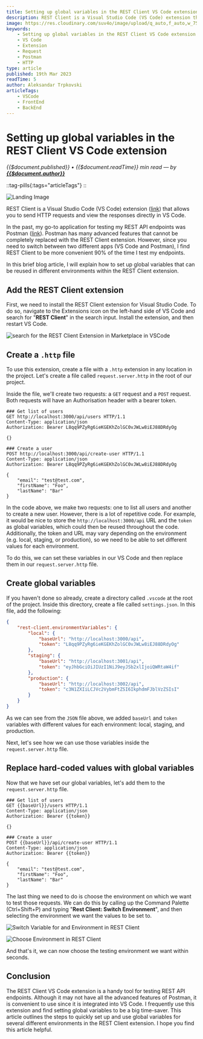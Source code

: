 ```yaml
---
title: Setting up global variables in the REST Client VS Code extension
description: REST Client is a Visual Studio Code (VS Code) extension that allows you to send HTTP requests and view the responses directly in VS Code. In the past, my go-to application for testing my REST API endpoints was Postman. Postman has many advanced features that cannot be completely replaced with the REST Client extension. However, since you need to switch between two different apps (VS Code and Postman), I find REST Client to be more convenient 90% of the time I test my endpoints. In this brief blog article, I will explain how to set up global variables that can be reused in different environments within the REST Client extension.
image: https://res.cloudinary.com/suv4o/image/upload/q_auto,f_auto,w_750,e_sharpen:100/v1679178671/blog/setting-up-global-variables-in-the-rest-client-vs-code-extension/hero-image_wywhks
keywords: 
    - Setting up global variables in the REST Client VS Code extension
    - VS Code
    - Extension
    - Request
    - Postman
    - HTTP
type: article
published: 19th Mar 2023
readTime: 5
author: Aleksandar Trpkovski
articleTags:
    - VSCode
    - FrontEnd
    - BackEnd
---
```


# Setting up global variables in the REST Client VS Code extension

_{{$document.published}} • {{$document.readTime}} min read — by **[{{$document.author}}](/)**_

::tag-pills{:tags="articleTags"}
::

![Landing Image](https://res.cloudinary.com/suv4o/image/upload/q_auto,f_auto,w_750,e_sharpen:100/v1679178671/blog/setting-up-global-variables-in-the-rest-client-vs-code-extension/hero-image_wywhks)

REST Client is a Visual Studio Code (VS Code) extension ([link](https://marketplace.visualstudio.com/items?itemName=humao.rest-client)) that allows you to send HTTP requests and view the responses directly in VS Code.

In the past, my go-to application for testing my REST API endpoints was Postman ([link](https://www.postman.com/)). Postman has many advanced features that cannot be completely replaced with the REST Client extension. However, since you need to switch between two different apps (VS Code and Postman), I find REST Client to be more convenient 90% of the time I test my endpoints.

In this brief blog article, I will explain how to set up global variables that can be reused in different environments within the REST Client extension.

## Add the REST Client extension

First, we need to install the REST Client extension for Visual Studio Code. To do so, navigate to the Extensions icon on the left-hand side of VS Code and search for "**REST Client**" in the search input. Install the extension, and then restart VS Code.

![search for the REST Client Extension in Marketplace in VSCode](https://res.cloudinary.com/suv4o/image/upload/q_auto,f_auto,w_850,e_sharpen:100/v1679177436/blog/setting-up-global-variables-in-the-rest-client-vs-code-extension/Image_-_1_p0uea1)

## Create a `.http` file

To use this extension, create a file with a `.http` extension in any location in the project. Let's create a file called `request.server.http` in the root of our project.

Inside the file, we'll create two requests: a `GET` request and a `POST` request. Both requests will have an Authorisation header with a bearer token.

```http
### Get list of users
GET http://localhost:3000/api/users HTTP/1.1
Content-Type: application/json
Authorization: Bearer L8qq9PZyRg6ieKGEKhZolGC0vJWLw8iEJ88DRdyOg

{}

### Create a user
POST http://localhost:3000/api/create-user HTTP/1.1
Content-Type: application/json
Authorization: Bearer L8qq9PZyRg6ieKGEKhZolGC0vJWLw8iEJ88DRdyOg

{
    "email": "test@test.com",
    "firstName": "Foo",
    "lastName": "Bar"
}
```

In the code above, we make two requests: one to list all users and another to create a new user. However, there is a lot of repetitive code. For example, it would be nice to store the `http://localhost:3000/api` URL and the `token` as global variables, which could then be reused throughout the code. Additionally, the token and URL may vary depending on the environment (e.g. local, staging, or production), so we need to be able to set different values for each environment.

To do this, we can set these variables in our VS Code and then replace them in our `request.server.http` file.

## Create global variables

If you haven't done so already, create a directory called `.vscode` at the root of the project. Inside this directory, create a file called `settings.json`. In this file, add the following:

```json
{
    "rest-client.environmentVariables": {
        "local": {
            "baseUrl": "http://localhost:3000/api",
            "token": "L8qq9PZyRg6ieKGEKhZolGC0vJWLw8iEJ88DRdyOg"
        },
        "staging": {
            "baseUrl": "http://localhost:3001/api",
            "token": "eyJhbGciOiJIUzI1NiJ9eyJSb2xlIjoiQWRtaW4if"
        },
        "production": {
            "baseUrl": "http://localhost:3002/api",
            "token": "c3N1ZXIiLCJVc2VybmFtZSI6IkphdmFJblVzZSIsI"
        }
    }
}
```

As we can see from the `JSON` file above, we added `baseUrl` and `token` variables with different values for each environment: local, staging, and production.

Next, let's see how we can use those variables inside the `request.server.http` file.

## Replace hard-coded values with global variables

Now that we have set our global variables, let's add them to the `request.server.http` file.

```http
### Get list of users
GET {{baseUrl}}/users HTTP/1.1
Content-Type: application/json
Authorization: Bearer {{token}}

{}

### Create a user
POST {{baseUrl}}/api/create-user HTTP/1.1
Content-Type: application/json
Authorization: Bearer {{token}}

{
    "email": "test@test.com",
    "firstName": "Foo",
    "lastName": "Bar"
}
```

The last thing we need to do is choose the environment on which we want to test those requests. We can do this by calling up the Command Palette (Ctrl+Shift+P) and typing "**Rest Client: Switch Environment**", and then selecting the environment we want the values to be set to.

![Switch Variable for and Environment in REST Client](https://res.cloudinary.com/suv4o/image/upload/q_auto,f_auto,w_850,e_sharpen:100/v1679177434/blog/setting-up-global-variables-in-the-rest-client-vs-code-extension/Image_-_2_pma4vb)

![Choose Environment in REST Client](https://res.cloudinary.com/suv4o/image/upload/q_auto,f_auto,w_850,e_sharpen:100/v1679177434/blog/setting-up-global-variables-in-the-rest-client-vs-code-extension/Image_-_3_lwn8ch.png)

And that's it, we can now choose the testing environment we want within seconds.

## Conclusion

The REST Client VS Code extension is a handy tool for testing REST API endpoints. Although it may not have all the advanced features of Postman, it is convenient to use since it is integrated into VS Code. I frequently use this extension and find setting global variables to be a big time-saver. This article outlines the steps to quickly set up and use global variables for several different environments in the REST Client extension. I hope you find this article helpful.
